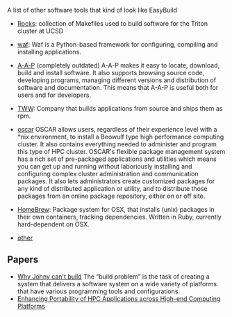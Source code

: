 A list of other software tools that kind of look like EasyBuild

 * [Rocks](http://git.rocksclusters.org/cgi-bin/gitweb.cgi): collection of Makefiles used to build software for the Triton cluster at UCSD
 * [waf](http://code.google.com/p/waf/): Waf is a Python-based framework for configuring, compiling and installing applications.
 * [A-A-P](http://www.a-a-p.org/) (completely outdated) A-A-P makes it easy to locate, download, build and install software. It also supports browsing source code, developing programs, managing different versions and distribution of software and documentation. This means that A-A-P is useful both for users and for developers.

 * [TWW](http://www.thewrittenword.com): Company that builds applications from source and ships them as rpm.
 * [oscar](http://svn.oscar.openclustergroup.org/trac/oscar) OSCAR allows users, regardless of their experience level with a *nix environment, to install a  Beowulf type high performance computing cluster. It also contains everything needed to administer and program this type of HPC cluster. OSCAR's flexible package management system has a rich set of pre-packaged applications and utilities which means you can get up and running without laboriously installing and configuring complex cluster administration and communication packages. It also lets administrators create customized packages for any kind of distributed application or utility, and to distribute those packages from an online package repository, either on or off site.
 * [HomeBrew](http://mxcl.github.com/homebrew/): Package system for OSX, that installs (unix) packages in their own containers, tracking dependencies. Written in Ruby, currently hard-dependent on OSX.
 * [other](http://en.wikipedia.org/wiki/List_of_build_automation_software)

## Papers

 * [Why Johny can't build](http://www.grosskurth.ca/bib/2003/dubois.pdf) The “build problem” is the task of creating a system that delivers a software system on a wide variety of platforms that have various programming tools and configurations.
 * [Enhancing Portability of HPC Applications across High-end Computing Platforms](http://www.cecs.uci.edu/~papers/ipdps07/pdfs/HCW-1569012649-paper-1.pdf)
